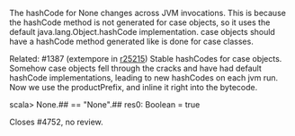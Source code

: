 The hashCode for None changes across JVM invocations.  This is because the hashCode method is not generated for case objects, so it uses the default java.lang.Object.hashCode implementation.  case objects should have a hashCode method generated like is done for case classes.

Related: #1387
(extempore in [r25215](https://codereview.scala-lang.org/fisheye/changelog/scala-svn?cs=25215)) Stable hashCodes for case objects.
Somehow case objects fell through the cracks and have had
default hashCode implementations, leading to new hashCodes on
each jvm run.  Now we use the productPrefix, and inline it
right into the bytecode.

  scala> None.## == "None".##
  res0: Boolean = true

Closes #4752, no review.

